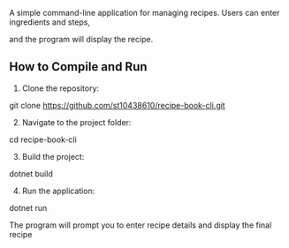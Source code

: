A simple command-line application for managing recipes. Users can enter ingredients and steps,

and the program will display the recipe.

## How to Compile and Run

1. Clone the repository:

git clone https://github.com/st10438610/recipe-book-cli.git

2. Navigate to the project folder:

cd recipe-book-cli

3. Build the project:

dotnet build

4. Run the application:

dotnet run

The program will prompt you to enter recipe details and display the final recipe